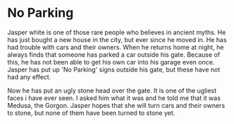 # No Parking

Jasper white is one of those rare people who believes in ancient myths. He has just bought a new house in the city, but ever since he moved in. He has had trouble with cars and their owners. When he returns home at night, he always finds that someone has parked a car outside his gate. Because of this, he has not been able to get his own car into his garage even once. Jasper has put up 'No Parking' signs outside his gate, but these have not had any effect.

Now he has put an ugly stone head over the gate. It is one of the ugliest faces i have ever seen. I asked him what it was and he told me that it was Medusa, the Gorgon. Jasper hopes that she will turn cars and their owners to stone, but none of them have been turned to stone yet.

